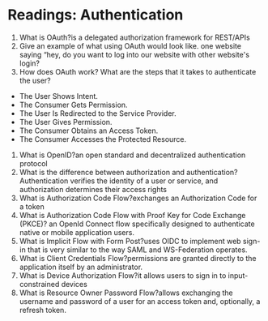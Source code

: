 # Readings: Authentication

1. What is OAuth?is a delegated authorization framework for REST/APIs
1. Give an example of what using OAuth would look like. one website saying “hey, do you want to log into our website with other website's login?
1. How does OAuth work? What are the steps that it takes to authenticate the user?

- The User Shows Intent.
- The Consumer Gets Permission.
- The User Is Redirected to the Service Provider.
- The User Gives Permission.
- The Consumer Obtains an Access Token.
- The Consumer Accesses the Protected Resource.

1. What is OpenID?an open standard and decentralized authentication protocol
1. What is the difference between authorization and authentication? Authentication verifies the identity of a user or service, and authorization determines their access rights
1. What is Authorization Code Flow?exchanges an Authorization Code for a token
1. What is Authorization Code Flow with Proof Key for Code Exchange (PKCE)? an OpenId Connect flow specifically designed to authenticate native or mobile application users.
1. What is Implicit Flow with Form Post?uses OIDC to implement web sign-in that is very similar to the way SAML and WS-Federation operates.
1. What is Client Credentials Flow?permissions are granted directly to the application itself by an administrator.
1. What is Device Authorization Flow?it allows users to sign in to input-constrained devices
1. What is Resource Owner Password Flow?allows exchanging the username and password of a user for an access token and, optionally, a refresh token.
